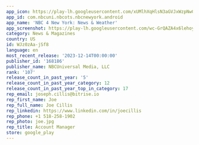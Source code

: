 ```yaml
---
app_icon: https://play-lh.googleusercontent.com/xUMlhXqHlsN3aGVJxWzpNwGqwcikfmH_OoLnR6DueyXa0HhLEuKk912IvUy6qQeEQrg
app_id: com.nbcuni.nbcots.nbcnewyork.android
app_name: 'NBC 4 New York: News & Weather'
app_screenshot: https://play-lh.googleusercontent.com/wc-GrQAZA4x6lehoyKm88PSjCrj-T8BCXhUW0b6-fSyHWwu-BQlk3HDcP3b-TSClPvM
category: News & Magazines
country: US
id: WJz0zAa-jSf8
language: en
most_recent_release: '2023-12-14T00:00:00'
publisher_id: '168186'
publisher_name: NBCUniversal Media, LLC
rank: '107'
release_count_in_past_year: '5'
release_count_in_past_year_category: 12
release_count_in_past_year_top_in_category: 17
rep_email: joseph.cillis@bitrise.io
rep_first_name: Joe
rep_full_name: Joe Cillis
rep_linkedin: https://www.linkedin.com/in/joecillis
rep_phone: +1 518-258-1902
rep_photo: joe.jpg
rep_title: Account Manager
store: google_play
---
```

